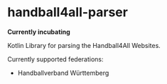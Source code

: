 # handball4all-parser

**Currently incubating**

Kotlin Library for parsing the Handball4All Websites.

Currently supported federations:
- Handballverband Württemberg
